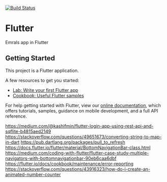 [![Build Status](https://app.bitrise.io/app/012ca4e62392dade/status.svg?token=4yOnk8UtsMDm3sLwcPYs-Q&branch=master)](https://app.bitrise.io/app/012ca4e62392dade)

# Flutter
Emrals app in Flutter


## Getting Started

This project is a Flutter application.

A few resources to get you started:

- [Lab: Write your first Flutter app](https://flutter.io/docs/get-started/codelab)
- [Cookbook: Useful Flutter samples](https://flutter.io/docs/cookbook)

For help getting started with Flutter, view our 
[online documentation](https://flutter.io/docs), which offers tutorials, 
samples, guidance on mobile development, and a full API reference.


https://medium.com/@kashifmin/flutter-login-app-using-rest-api-and-sqflite-b4815aed2149
https://stackoverflow.com/questions/49651673/converting-string-to-map-in-dart
https://pub.dartlang.org/packages/pull_to_refresh
https://docs.flutter.io/flutter/material/BottomNavigationBar-class.html
https://medium.com/coding-with-flutter/flutter-case-study-multiple-navigators-with-bottomnavigationbar-90eb6caa6dbf
https://flutter.io/docs/cookbook/maintenance/error-reporting
https://stackoverflow.com/questions/43916323/how-do-i-create-an-animated-number-counter
